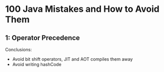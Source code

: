 # 100 Java Mistakes and How to Avoid Them

## 1: Operator Precedence

Conclusions:
- Avoid bit shift operators, JIT and AOT compiles them away
- Avoid writing hashCode

